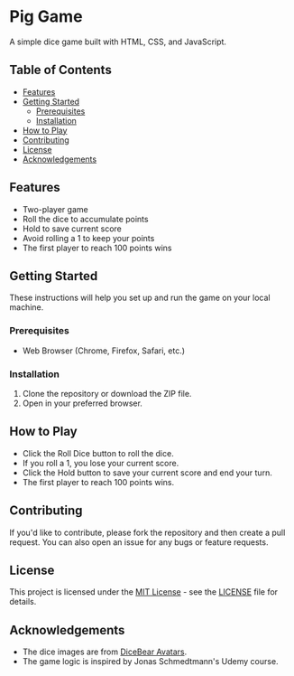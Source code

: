 # Pig Game

A simple dice game built with HTML, CSS, and JavaScript.

## Table of Contents

- [Features](#features)
- [Getting Started](#getting-started)
  - [Prerequisites](#prerequisites)
  - [Installation](#installation)
- [How to Play](#how-to-play)
- [Contributing](#contributing)
- [License](#license)
- [Acknowledgements](#acknowledgements)

## Features

- Two-player game
- Roll the dice to accumulate points
- Hold to save current score
- Avoid rolling a 1 to keep your points
- The first player to reach 100 points wins

## Getting Started

These instructions will help you set up and run the game on your local machine.

### Prerequisites

- Web Browser (Chrome, Firefox, Safari, etc.)

### Installation

1. Clone the repository or download the ZIP file.
2. Open  in your preferred browser.

## How to Play

- Click the Roll Dice button to roll the dice.
- If you roll a 1, you lose your current score.
- Click the Hold button to save your current score and end your turn.
- The first player to reach 100 points wins.

## Contributing

If you'd like to contribute, please fork the repository and then create a pull request. You can also open an issue for any bugs or feature requests.

## License

This project is licensed under the [MIT License](LICENSE) - see the [LICENSE](LICENSE) file for details.

## Acknowledgements

- The dice images are from [DiceBear Avatars](https://avatars.dicebear.com/).
- The game logic is inspired by Jonas Schmedtmann's Udemy course.

